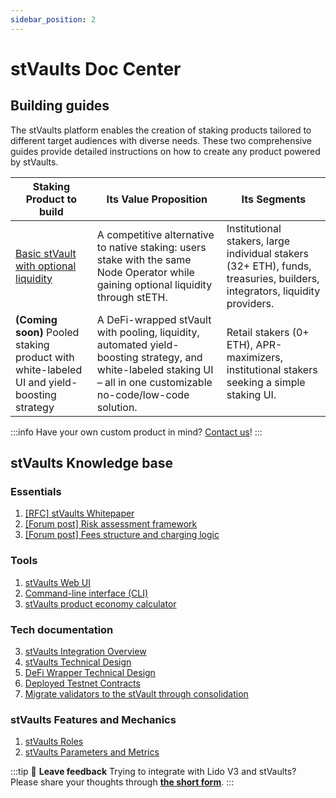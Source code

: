 ```yaml
---
sidebar_position: 2
---
```


# stVaults Doc Center

## Building guides
The stVaults platform enables the creation of staking products tailored to different target audiences with diverse needs. These two comprehensive guides provide detailed instructions on how to create any product powered by stVaults.

| Staking Product to build | Its Value Proposition | Its Segments |
| -------- | -------- | -------- |
| [Basic stVault with optional liquidity](./building-guides/basic-stvault.md) | A competitive alternative to native staking: users stake with the same Node Operator while gaining optional liquidity through stETH. | Institutional stakers, large individual stakers (32+ ETH), funds, treasuries, builders, integrators, liquidity providers. |
| **(Coming soon)** Pooled staking product with white-labeled UI and yield-boosting strategy | A DeFi-wrapped stVault with pooling, liquidity, automated yield-boosting strategy, and white-labeled staking UI – all in one customizable no-code/low-code solution. | Retail stakers (0+ ETH), APR-maximizers, institutional stakers seeking a simple staking UI. |

:::info
Have your own custom product in mind? [Contact us](https://tally.so/r/mVrkZa)!
:::


## stVaults Knowledge base
### Essentials
1. [[RFC] stVaults Whitepaper](https://hackmd.io/@lido/B1NuB15-gx)
2. [[Forum post] Risk assessment framework](https://research.lido.fi/t/risk-assessment-framework-for-stvaults/9978/4)
3. [[Forum post] Fees structure and charging logic](https://research.lido.fi/t/default-risk-assessment-framework-and-fees-parameters-for-lido-v3-stvaults/10504)

### Tools
1. [stVaults Web UI](https://stvaults-hoodi.testnet.fi/)
2. [Command-line interface (CLI)](https://lidofinance.github.io/lido-staking-vault-cli/)
3. [stVaults product economy calculator](https://docs.google.com/spreadsheets/d/1Zwixmdq93Pe_jXeuKZTMj5yY_b7HEh8ua5OY_6icxT8/edit?usp=sharing)

### Tech documentation
3. [stVaults Integration Overview](./integration-overview.md)
1. [stVaults Technical Design](https://hackmd.io/@lido/stVaults-design)
2. [DeFi Wrapper Technical Design](https://hackmd.io/@lido/lido-v3-wrapper-design)
4. [Deployed Testnet Contracts](../../deployed-contracts/hoodi-lidov3/)
5. [Migrate validators to the stVault through consolidation](./consolidation.md)

### stVaults Features and Mechanics
1. [stVaults Roles](./roles-and-permissions.md)
2. [stVaults Parameters and Metrics](./parameters-and-metrics.md)


:::tip 📣 **Leave feedback**
    Trying to integrate with Lido V3 and stVaults?
    Please share your thoughts through **[the short form](https://tally.so/r/3X9vYe)**.
:::
